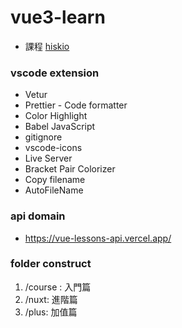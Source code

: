 # vue3-learn
- 課程 [hiskio](https://hiskio.com/account/courses)

### vscode extension

- Vetur
- Prettier - Code formatter
- Color Highlight
- Babel JavaScript
- gitignore
- vscode-icons
- Live Server
- Bracket Pair Colorizer
- Copy filename
- AutoFileName

### api domain

- https://vue-lessons-api.vercel.app/


### folder construct

1. /course : 入門篇
2. /nuxt: 進階篇
3. /plus: 加值篇